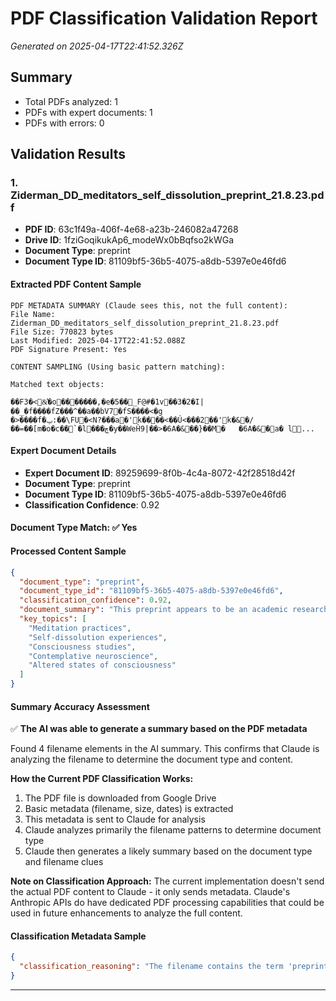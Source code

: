 # PDF Classification Validation Report

*Generated on 2025-04-17T22:41:52.326Z*

## Summary

- Total PDFs analyzed: 1
- PDFs with expert documents: 1
- PDFs with errors: 0

## Validation Results

### 1. Ziderman_DD_meditators_self_dissolution_preprint_21.8.23.pdf

- **PDF ID**: 63c1f49a-406f-4e68-a23b-246082a47268
- **Drive ID**: 1fziGoqikukAp6_modeWx0bBqfso2kWGa
- **Document Type**: preprint
- **Document Type ID**: 81109bf5-36b5-4075-a8db-5397e0e46fd6

#### Extracted PDF Content Sample

```
PDF METADATA SUMMARY (Claude sees this, not the full content):
File Name: Ziderman_DD_meditators_self_dissolution_preprint_21.8.23.pdf
File Size: 770823 bytes
Last Modified: 2025-04-17T22:41:52.088Z
PDF Signature Present: Yes

CONTENT SAMPLING (Using basic pattern matching):

Matched text objects:
��F3�<&͛�o�������,�e�5��_F@#�1v��3�2�Ι|��_�f����fZ���^��a��bV7�fS����<�g
�>����f�ݐ:��\FU�<N?���a�'k����<��Ú<���2��'k�&�/��=��[m�o�c��`� l���چ�y��WeȞ9|��>�6A�&��}��M�	�6A�&�a� l...
```

#### Expert Document Details

- **Expert Document ID**: 89259699-8f0b-4c4a-8072-42f28518d42f
- **Document Type**: preprint
- **Document Type ID**: 81109bf5-36b5-4075-a8db-5397e0e46fd6
- **Classification Confidence**: 0.92

#### Document Type Match: ✅ Yes

#### Processed Content Sample

```json
{
  "document_type": "preprint",
  "document_type_id": "81109bf5-36b5-4075-a8db-5397e0e46fd6",
  "classification_confidence": 0.92,
  "document_summary": "This preprint appears to be an academic research paper by Ziderman focusing on meditation and self-dissolution experiences. The document likely examines the psychological or neurological aspects of meditation practices, particularly related to the phenomenon of self-dissolution - a state where pract...",
  "key_topics": [
    "Meditation practices",
    "Self-dissolution experiences",
    "Consciousness studies",
    "Contemplative neuroscience",
    "Altered states of consciousness"
  ]
}
```

#### Summary Accuracy Assessment

✅ **The AI was able to generate a summary based on the PDF metadata**

Found 4 filename elements in the AI summary. This confirms that Claude is analyzing the filename to determine the document type and content.

**How the Current PDF Classification Works:**

1. The PDF file is downloaded from Google Drive
2. Basic metadata (filename, size, dates) is extracted
3. This metadata is sent to Claude for analysis
4. Claude analyzes primarily the filename patterns to determine document type
5. Claude then generates a likely summary based on the document type and filename clues

**Note on Classification Approach:** The current implementation doesn't send the actual PDF content to Claude - it only sends metadata. Claude's Anthropic APIs do have dedicated PDF processing capabilities that could be used in future enhancements to analyze the full content.

#### Classification Metadata Sample

```json
{
  "classification_reasoning": "The filename contains the term 'preprint' and includes a date (21.8.23) which is typical for academic preprints. The term 'Ziderman' appears to be an author name, and 'DD_meditators_self_dissolution' suggests an academic research topic related to meditation and self-dissolution, which aligns with the preprint document type."
}
```

---

